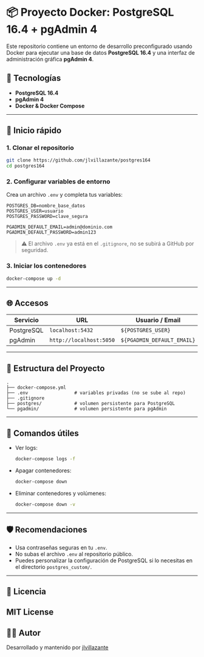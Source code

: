 # 📦 Proyecto Docker: PostgreSQL 16.4 + pgAdmin 4

Este repositorio contiene un entorno de desarrollo preconfigurado usando Docker para ejecutar una base de datos **PostgreSQL 16.4** y una interfaz de administración gráfica **pgAdmin 4**.

## 🧰 Tecnologías

- **PostgreSQL 16.4**
- **pgAdmin 4**
- **Docker & Docker Compose**

---

## 🚀 Inicio rápido

### 1. Clonar el repositorio

```bash
git clone https://github.com/jlvillazante/postgres164
cd postgres164
```

### 2. Configurar variables de entorno

Crea un archivo `.env` y completa tus variables:

```env
POSTGRES_DB=nombre_base_datos
POSTGRES_USER=usuario
POSTGRES_PASSWORD=clave_segura

PGADMIN_DEFAULT_EMAIL=admin@dominio.com
PGADMIN_DEFAULT_PASSWORD=admin123
```

> ⚠️ El archivo `.env` ya está en el `.gitignore`, no se subirá a GitHub por seguridad.

### 3. Iniciar los contenedores

```bash
docker-compose up -d
```

---

## 🌐 Accesos

| Servicio  | URL                          | Usuario / Email         | Contraseña     |
|-----------|------------------------------|--------------------------|----------------|
| PostgreSQL | `localhost:5432`            | `${POSTGRES_USER}`       | `${POSTGRES_PASSWORD}` |
| pgAdmin   | `http://localhost:5050`     | `${PGADMIN_DEFAULT_EMAIL}` | `${PGADMIN_DEFAULT_PASSWORD}` |

---

## 📁 Estructura del Proyecto

```plaintext
.
├── docker-compose.yml
├── .env                 # variables privadas (no se sube al repo)
├── .gitignore
├── postgres/            # volumen persistente para PostgreSQL
└── pgadmin/             # volumen persistente para pgAdmin
```

---

## 🧹 Comandos útiles

- Ver logs:
  ```bash
  docker-compose logs -f
  ```

- Apagar contenedores:
  ```bash
  docker-compose down
  ```

- Eliminar contenedores y volúmenes:
  ```bash
  docker-compose down -v
  ```

---

## 🛡️ Recomendaciones

- Usa contraseñas seguras en tu `.env`.
- No subas el archivo `.env` al repositorio público.
- Puedes personalizar la configuración de PostgreSQL si lo necesitas en el directorio `postgres_custom/`.

---

## 📄 Licencia

MIT License
---

## 👨‍💻 Autor

Desarrollado y mantenido por [jlvillazante](https://github.com/jlvillazante/postgres164)
